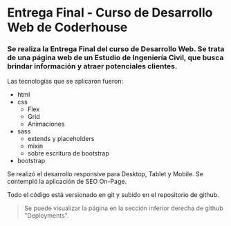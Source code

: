 # Entrega Final - Curso de Desarrollo Web de Coderhouse

### Se realiza la Entrega Final del curso de Desarrollo Web. Se trata de una página web de un Estudio de Ingeniería Civil, que busca brindar información y atraer potenciales clientes.

Las tecnologías que se aplicaron fueron:
* html
* css
    * Flex
    * Grid
    * Animaciones
* sass
    * extends y placeholders
    * mixin
    * sobre escritura de bootstrap
* bootstrap

Se realizó el desarrollo responsive para Desktop, Tablet y Mobile.
Se contempló la aplicación de SEO On-Page.

Todo el código está versionado en git y subido en el repositorio de github. 

>Se puede visualizar la página en la sección inferior derecha de github "Deployments".


